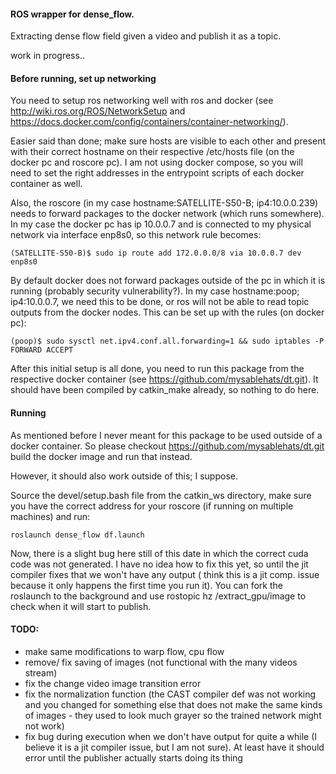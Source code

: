 #### ROS wrapper for dense_flow.

Extracting dense flow field given a video and publish it as a topic.

work in progress..

#### Before running, set up networking 

You need to setup ros networking well with ros and docker (see http://wiki.ros.org/ROS/NetworkSetup and https://docs.docker.com/config/containers/container-networking/). 

Easier said than done; make sure hosts are visible to each other and present with their correct hostname on their respective /etc/hosts file (on the docker pc and roscore pc). I am not using docker compose, so you will need to set the right addresses in the entrypoint scripts of each docker container as well.

Also, the roscore (in my case hostname:SATELLITE-S50-B; ip4:10.0.0.239) needs to forward packages to the docker network (which runs somewhere). In my case the docker pc has ip 10.0.0.7 and is connected to my physical network via interface enp8s0, so this network rule becomes:

    (SATELLITE-S50-B)$ sudo ip route add 172.0.0.0/8 via 10.0.0.7 dev enp8s0
    
By default docker does not forward packages outside of the pc in which it is running (probably security vulnerability?). In my case hostname:poop; ip4:10.0.0.7, we need this to be done, or ros will not be able to read topic outputs from the docker nodes. This can be set up with the rules (on docker pc):

    (poop)$ sudo sysctl net.ipv4.conf.all.forwarding=1 && sudo iptables -P FORWARD ACCEPT
    
After this initial setup is all done, you need to run this package from the respective docker container (see https://github.com/mysablehats/dt.git). It should have been compiled by catkin_make already, so nothing to do here. 


#### Running

As mentioned before I never meant for this package to be used outside of a docker container. So please checkout https://github.com/mysablehats/dt.git build the docker image and run that instead. 

However, it should also work outside of this; I suppose. 

Source the devel/setup.bash file from the catkin_ws directory, make sure you have the correct address for your roscore (if running on multiple machines) and run:

    roslaunch dense_flow df.launch
    
Now, there is a slight bug here still of this date in which the correct cuda code was not generated. I have no idea how to fix this yet, so until the jit compiler fixes that we won't have any output ( think this is a jit comp. issue because it only happens the first time you run it). You can fork the roslaunch to the background and use rostopic hz /extract_gpu/image to check when it will start to publish. 

#### TODO:

- make same modifications to warp flow, cpu flow
- remove/ fix saving of images (not functional with the many videos stream)
- fix the change video image transition error
- fix the normalization function (the CAST compiler def was not working and you changed for something else that does not make the same kinds of images - they used to look much grayer so the trained network might not work)
- fix bug during execution when we don't have output for quite a while (I believe it is a jit compiler issue, but I am not sure). At least have it should error until the publisher actually starts doing its thing
